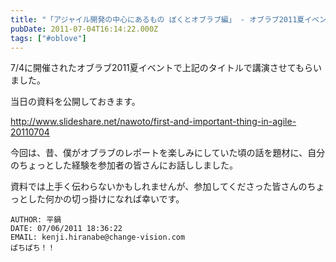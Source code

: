```yaml
---
title: "「アジャイル開発の中心にあるもの ぼくとオブラブ編」 - オブラブ2011夏イベント"
pubDate: 2011-07-04T16:14:22.000Z
tags: ["#oblove"]
---
```


7/4に開催されたオブラブ2011夏イベントで上記のタイトルで講演させてもらいました。

当日の資料を公開しておきます。

http://www.slideshare.net/nawoto/first-and-important-thing-in-agile-20110704

今回は、昔、僕がオブラブのレポートを楽しみにしていた頃の話を題材に、自分のちょっとした経験を参加者の皆さんにお話ししました。

資料では上手く伝わらないかもしれませんが、参加してくださった皆さんのちょっとした何かの切っ掛けになれば幸いです。
```comment
AUTHOR: 平鍋
DATE: 07/06/2011 18:36:22
EMAIL: kenji.hiranabe@change-vision.com
ぱちぱち！！
```

